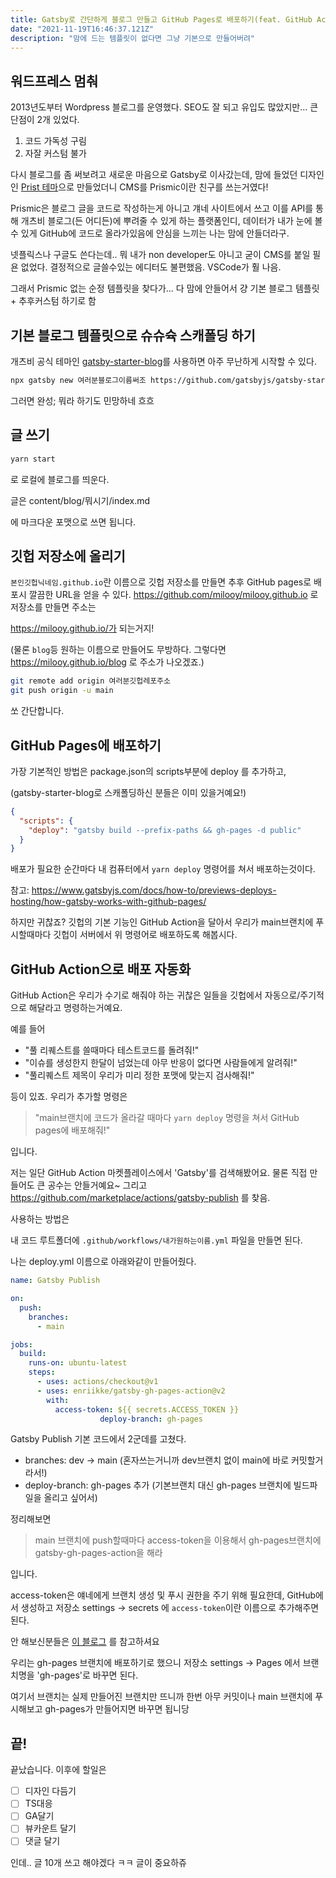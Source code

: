 ```yaml
---
title: Gatsby로 간단하게 블로그 만들고 GitHub Pages로 배포하기(feat. GitHub Actions)
date: "2021-11-19T16:46:37.121Z"
description: "맘에 드는 템플릿이 없다면 그냥 기본으로 만들어버려"
---
```


## 워드프레스 멈춰

2013년도부터 Wordpress 블로그를 운영했다.
SEO도 잘 되고 유입도 많았지만... 큰 단점이 2개 있었다.

1. 코드 가독성 구림
2. 자잘 커스텀 불가

다시 블로그를 좀 써보려고 새로운 마음으로 Gatsby로 이사갔는데,
맘에 들었던 디자인인 [Prist 테마](https://github.com/margueriteroth/gatsby-prismic-starter-prist)으로 만들었더니
CMS를 Prismic이란 친구를 쓰는거였다!

Prismic은 블로그 글을 코드로 작성하는게 아니고 걔네 사이트에서 쓰고 이를 API를 통해 개츠비 블로그(든 어디든)에 뿌려줄 수 있게 하는 플랫폼인디,
데이터가 내가 눈에 볼 수 있게 GitHub에 코드로 올라가있음에 안심을 느끼는 나는 맘에 안들더라구.

넷플릭스나 구글도 쓴다는데.. 뭐 내가 non developer도 아니고 굳이 CMS를 붙일 필욘 없었다.
결정적으로 글쓸수있는 에디터도 불편했음. VSCode가 훨 나음.

그래서 Prismic 없는 순정 템플릿을 찾다가... 다 맘에 안들어서 걍 기본 블로그 템플릿 + 추후커스텀 하기로 함

## 기본 블로그 템플릿으로 슈슈슉 스캐폴딩 하기

개츠비 공식 테마인 [gatsby-starter-blog](https://www.gatsbyjs.com/starters/gatsbyjs/gatsby-starter-blog)를 사용하면 아주 무난하게 시작할 수 있다.

```sh
npx gatsby new 여러분블로그이름써조 https://github.com/gatsbyjs/gatsby-starter-blog
```

그러면 완성;
뭐라 하기도 민망하네 흐흐

## 글 쓰기

```sh
yarn start
```
로 로컬에 블로그를 띄운다. 

글은 content/blog/뭐시기/index.md

에 마크다운 포맷으로 쓰면 됩니다.

## 깃헙 저장소에 올리기

`본인깃헙닉네임.github.io`란 이름으로 깃헙 저장소를 만들면 추후 GitHub pages로 배포시 깔끔한 URL을 얻을 수 있다.
https://github.com/milooy/milooy.github.io 로 저장소를 만들면 주소는

https://milooy.github.io/가 되는거지!

(물론 `blog`등 원하는 이름으로 만들어도 무방하다. 그렇다면 https://milooy.github.io/blog 로 주소가 나오겠죠.)

```sh
git remote add origin 여러분깃헙레포주소
git push origin -u main
```

쏘 간단합니다.

## GitHub Pages에 배포하기

가장 기본적인 방법은 package.json의 scripts부분에 deploy 를 추가하고,

(gatsby-starter-blog로 스캐폴딩하신 분들은 이미 있을거예요!)

```json
{
  "scripts": {
    "deploy": "gatsby build --prefix-paths && gh-pages -d public"
  }
}
```
배포가 필요한 순간마다 내 컴퓨터에서 `yarn deploy` 명령어를 쳐서 배포하는것이다.

참고: https://www.gatsbyjs.com/docs/how-to/previews-deploys-hosting/how-gatsby-works-with-github-pages/

하지만 귀찮죠? 깃헙의 기본 기능인 GitHub Action을 달아서 우리가 main브랜치에 푸시할때마다 깃헙이 서버에서 위 명령어로 배포하도록 해봅시다.

## GitHub Action으로 배포 자동화

GitHub Action은 우리가 수기로 해줘야 하는 귀찮은 일들을 깃헙에서 자동으로/주기적으로 해달라고 명령하는거예요.

예를 들어

- "풀 리퀘스트를 쓸때마다 테스트코드를 돌려줘!"
- "이슈를 생성한지 한달이 넘었는데 아무 반응이 없다면 사람들에게 알려줘!"
- "풀리퀘스트 제목이 우리가 미리 정한 포맷에 맞는지 검사해줘!"

등이 있죠.
우리가 추가할 명령은

> "main브랜치에 코드가 올라갈 때마다 `yarn deploy` 명령을 쳐서 GitHub pages에 배포해줘!"

입니다.

저는 일단 GitHub Action 마켓플레이스에서 'Gatsby'를 검색해봤어요. 물론 직접 만들어도 큰 공수는 안들거예요~
그리고 https://github.com/marketplace/actions/gatsby-publish 를 찾음.

사용하는 방법은

내 코드 루트폴더에 `.github/workflows/내가원하는이름.yml` 파일을 만들면 된다.

나는 deploy.yml 이름으로 아래와같이 만들어줬다.

```yml
name: Gatsby Publish

on:
  push:
    branches:
      - main

jobs:
  build:
    runs-on: ubuntu-latest
    steps:
      - uses: actions/checkout@v1
      - uses: enriikke/gatsby-gh-pages-action@v2
        with:
          access-token: ${{ secrets.ACCESS_TOKEN }}
					deploy-branch: gh-pages
```

Gatsby Publish 기본 코드에서 2군데를 고쳤다.

- branches: dev -> main (혼자쓰는거니까 dev브랜치 없이 main에 바로 커밋할거라서!)
- deploy-branch: gh-pages 추가 (기본브랜치 대신 gh-pages 브랜치에 빌드파일을 올리고 싶어서)

정리해보면

> main 브랜치에 push할때마다 access-token을 이용해서 gh-pages브랜치에 gatsby-gh-pages-action을 해라

입니다.

access-token은 얘네에게 브랜치 생성 및 푸시 권한을 주기 위해 필요한데, 
GitHub에서 생성하고 저장소 settings -> secrets 에 `access-token`이란 이름으로 추가해주면 된다.

안 해보신분들은 [이 블로그](https://alstn2468.github.io/Automation/2020-01-24-GatsbyGithubAction/#token-%EC%83%9D%EC%84%B1-%EB%B0%8F-%ED%82%A4-%EC%A0%81%EC%9A%A9%ED%95%98%EA%B8%B0) 를 참고하셔요

우리는 gh-pages 브랜치에 배포하기로 했으니
저장소 settings -> Pages 에서 브랜치명을 'gh-pages'로 바꾸면 된다.

여기서 브랜치는 실제 만들어진 브랜치만 뜨니까
한번 아무 커밋이나 main 브랜치에 푸시해보고 gh-pages가 만들어지면 바꾸면 됩니당

## 끝!

끝났습니다. 이후에 할일은

- [ ] 디자인 다듬기
- [ ] TS대응
- [ ] GA달기
- [ ] 뷰카운트 달기
- [ ] 댓글 달기

인데.. 글 10개 쓰고 해야겠다 ㅋㅋ 글이 중요하쥬

